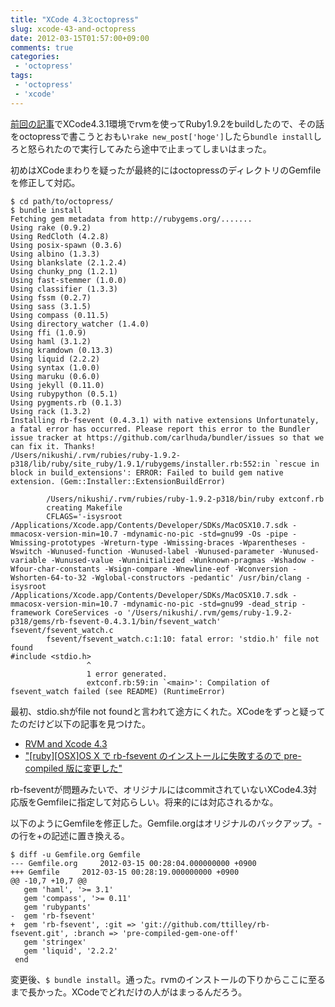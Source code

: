 ```yaml
---
title: "XCode 4.3とoctopress"
slug: xcode-43-and-octopress
date: 2012-03-15T01:57:00+09:00
comments: true
categories: 
 - 'octopress'
tags:
 - 'octopress'
 - 'xcode'
---
```

[前回の記事](/blog/2012/03/15/install-rvm-and-ruby193-and-192-on-llvm-gcc-and-xcode431/)でXCode4.3.1環境でrvmを使ってRuby1.9.2をbuildしたので、その話をoctopressで書こうとおもい```rake new_post['hoge']```したら```bundle install```しろと怒られたので実行してみたら途中で止まってしまいはまった。

<!-- more -->

初めはXCodeまわりを疑ったが最終的にはoctopressのディレクトリのGemfileを修正して対応。

~~~
$ cd path/to/octopress/
$ bundle install
Fetching gem metadata from http://rubygems.org/.......
Using rake (0.9.2)
Using RedCloth (4.2.8)
Using posix-spawn (0.3.6)
Using albino (1.3.3)
Using blankslate (2.1.2.4)
Using chunky_png (1.2.1)
Using fast-stemmer (1.0.0)
Using classifier (1.3.3)
Using fssm (0.2.7)
Using sass (3.1.5)
Using compass (0.11.5)
Using directory_watcher (1.4.0)
Using ffi (1.0.9)
Using haml (3.1.2)
Using kramdown (0.13.3)
Using liquid (2.2.2)
Using syntax (1.0.0)
Using maruku (0.6.0)
Using jekyll (0.11.0)
Using rubypython (0.5.1)
Using pygments.rb (0.1.3)
Using rack (1.3.2)
Installing rb-fsevent (0.4.3.1) with native extensions Unfortunately, a fatal error has occurred. Please report this error to the Bundler issue tracker at https://github.com/carlhuda/bundler/issues so that we can fix it. Thanks!
/Users/nikushi/.rvm/rubies/ruby-1.9.2-p318/lib/ruby/site_ruby/1.9.1/rubygems/installer.rb:552:in `rescue in block in build_extensions': ERROR: Failed to build gem native extension. (Gem::Installer::ExtensionBuildError)

        /Users/nikushi/.rvm/rubies/ruby-1.9.2-p318/bin/ruby extconf.rb
        creating Makefile
        CFLAGS='-isysroot /Applications/Xcode.app/Contents/Developer/SDKs/MacOSX10.7.sdk -mmacosx-version-min=10.7 -mdynamic-no-pic -std=gnu99 -Os -pipe -Wmissing-prototypes -Wreturn-type -Wmissing-braces -Wparentheses -Wswitch -Wunused-function -Wunused-label -Wunused-parameter -Wunused-variable -Wunused-value -Wuninitialized -Wunknown-pragmas -Wshadow -Wfour-char-constants -Wsign-compare -Wnewline-eof -Wconversion -Wshorten-64-to-32 -Wglobal-constructors -pedantic' /usr/bin/clang -isysroot /Applications/Xcode.app/Contents/Developer/SDKs/MacOSX10.7.sdk -mmacosx-version-min=10.7 -mdynamic-no-pic -std=gnu99 -dead_strip -framework CoreServices -o '/Users/nikushi/.rvm/gems/ruby-1.9.2-p318/gems/rb-fsevent-0.4.3.1/bin/fsevent_watch' fsevent/fsevent_watch.c
        fsevent/fsevent_watch.c:1:10: fatal error: 'stdio.h' file not found
#include <stdio.h>
                 ^
                 1 error generated.
                 extconf.rb:59:in `<main>': Compilation of fsevent_watch failed (see README) (RuntimeError)

~~~
最初、stdio.shがfile not foundと言われて途方にくれた。XCodeをずっと疑ってたのだけど以下の記事を見つけた。

- [RVM and Xcode 4.3](http://zanshin.net/2012/02/17/rvm-and-xcode-4-dot-3/)
- ["[ruby][OSX]OS X で rb-fsevent のインストールに失敗するので pre-compiled 版に変更した"](http://d.karashi.org/20120303.html#p01)

rb-fseventが問題みたいで、オリジナルにはcommitされていないXCode4.3対応版をGemfileに指定して対応らしい。将来的には対応されるかな。

以下のようにGemfileを修正した。Gemfile.orgはオリジナルのバックアップ。-の行を+の記述に置き換える。
~~~
$ diff -u Gemfile.org Gemfile
--- Gemfile.org     2012-03-15 00:28:04.000000000 +0900
+++ Gemfile     2012-03-15 00:28:19.000000000 +0900
@@ -10,7 +10,7 @@
   gem 'haml', '>= 3.1'
   gem 'compass', '>= 0.11'
   gem 'rubypants'
-  gem 'rb-fsevent'
+  gem 'rb-fsevent', :git => 'git://github.com/ttilley/rb-fsevent.git', :branch => 'pre-compiled-gem-one-off'
   gem 'stringex'
   gem 'liquid', '2.2.2'
 end
~~~

変更後、```$ bundle install```。通った。rvmのインストールの下りからここに至るまで長かった。XCodeでどれだけの人がはまっるんだろう。
